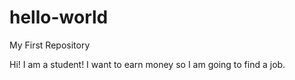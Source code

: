 # hello-world
My First Repository

Hi! I am a student!
I want to earn money so I am going to find a job.
